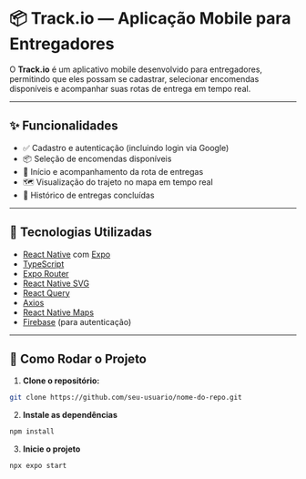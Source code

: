 # 📦 Track.io — Aplicação Mobile para Entregadores

O **Track.io** é um aplicativo mobile desenvolvido para entregadores, permitindo que eles possam se cadastrar, selecionar encomendas disponíveis e acompanhar suas rotas de entrega em tempo real.

---

## ✨ Funcionalidades

- ✅ Cadastro e autenticação (incluindo login via Google)
- 📦 Seleção de encomendas disponíveis
- 🚚 Início e acompanhamento da rota de entregas
- 🗺️ Visualização do trajeto no mapa em tempo real
- 🏁 Histórico de entregas concluídas

---

## 📱 Tecnologias Utilizadas

- [React Native](https://reactnative.dev/) com [Expo](https://expo.dev/)
- [TypeScript](https://www.typescriptlang.org/)
- [Expo Router](https://expo.github.io/router/)
- [React Native SVG](https://github.com/software-mansion/react-native-svg)
- [React Query](https://tanstack.com/query/latest)
- [Axios](https://axios-http.com/)
- [React Native Maps](https://github.com/react-native-maps/react-native-maps)
- [Firebase](https://firebase.google.com/) (para autenticação)

---

## 🚀 Como Rodar o Projeto

1. **Clone o repositório:**

```bash
git clone https://github.com/seu-usuario/nome-do-repo.git

```

2. **Instale as dependências**

```bash
npm install

```

3. **Inicie o projeto**

```bash
npx expo start
```
